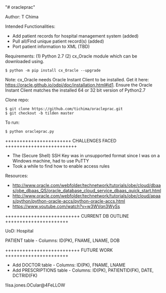 "# oracleprac" 

Author: T Chima

Intended Functionalities:
- Add patient records for hospital management system (added)
- Pull all/Find unique patient record(s) (added)
- Port patient information to XML (TBD)

Requirements: (1) Python 2.7 (2) cx_Oracle module which can be downloaded using.	
	
	$ python -m pip install cx_Oracle --upgrade
 
  Note: cx_Oracle needs Oracle Instant Client to be installed. Get it here: https://oracle.github.io/odpi/doc/installation.html#id1.
        Ensure the Oracle Instant Client matches the installed 64 or 32 bit version of Python2.7

Clone repo:	
		
	$ git clone https://github.com/tichima/oracleprac.git
	$ git checkout -b tilden master
				
To run:
		
	$ python oracleprac.py
	
+++++++++++++++++++++++ CHALLENGES FACED +++++++++++++++++++++++++

- The (Secure Shell) SSH Key was in unsupported format since I was on a Windows machine, had to use PuTTY
- Took a while to find how to enable access rules 
		
Resources:

- http://www.oracle.com/webfolder/technetwork/tutorials/obe/cloud/dbaas/obe_dbaas_QS/oracle_database_cloud_service_dbaas_quick_start.html
- http://www.oracle.com/webfolder/technetwork/tutorials/obe/cloud/apaas/python/python-oracle-accs/python-oracle-accs.html
- https://www.youtube.com/watch?v=w3WVqn3WySs
	
++++++++++++++++++++++++++ CURRENT DB OUTLINE ++++++++++++++++++++++

UoD: Hospital

PATIENT table - Columns: ID(PK), FNAME, LNAME, DOB

++++++++++++++++++++++++++ FUTURE WORK ++++++++++++++++++++++

- Add DOCTOR table - Columns: ID(PK), FNAME, LNAME
- Add PRESCRIPTIONS table - Columns: ID(PK), PATIENTID(FK), DATE, DCTRID(FK)






!lisa.jones.OCular@4FeLLOW	
